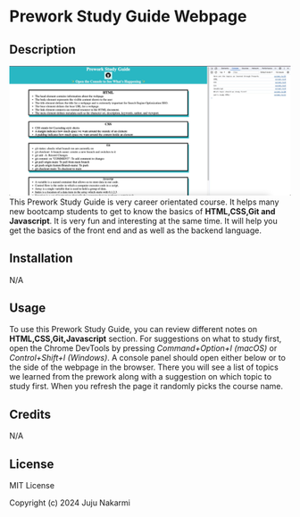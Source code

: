 # Prework Study Guide Webpage
## Description
![SS of Prework](assets/ss1.jpeg)
This Prework Study Guide is very career orientated course. It helps many new bootcamp students to get to know the basics of **HTML,CSS,Git and Javascript**. It is very fun and interesting at the same time. It will help you get the basics of the front end and as well as the backend language.
## Installation
N/A
## Usage
To use this Prework Study Guide, you can review different notes on **HTML,CSS,Git,Javascript** section. For suggestions on what to study first, open the Chrome DevTools by pressing *Command+Option+I (macOS)* or *Control+Shift+I (Windows)*. A console panel should open either below or to the side of the webpage in the browser. There you will see a list of topics we learned from the prework along with a suggestion on which topic to study first. When you refresh the page it randomly picks the course name.

## Credits
N/A
## License
MIT License

Copyright (c) 2024 Juju Nakarmi
